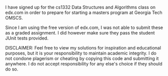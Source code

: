 I have signed up for the cs1332 Data Structures and Algorithms class on edx.com in order to prepare for starting a masters program at Georgia Tech OMSCS. 

Since I am using the free version of edx.com, I was not able to submit these as a graded assignment. I did however make sure they pass the student JUnit tests provided. 

DISCLAIMER: Feel free to view my solutions for inspiration and educational purposes, but it is your responsibility to maintain academic integrity. I do not condone plagerism or cheating by copying this code and submitting it anywhere. I do not accept responsibility for any else's choice if they should do so.
